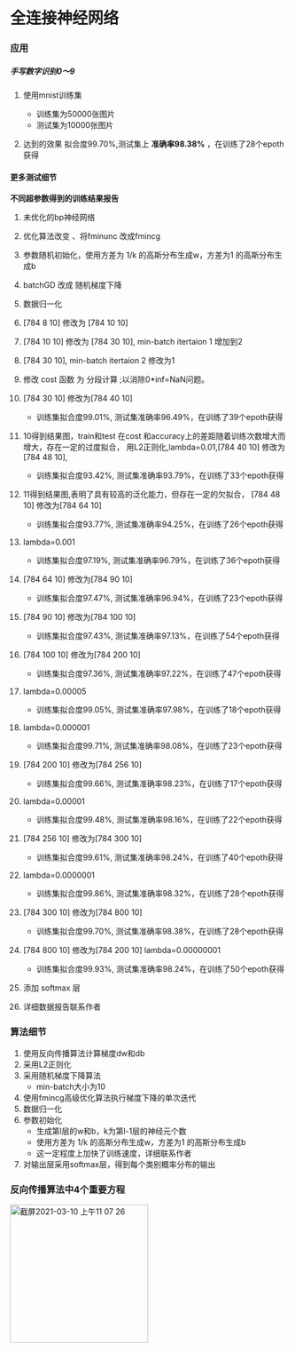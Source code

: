# 全连接神经网络

### 应用

##### 手写数字识别0～9

1. 使用mnist训练集
    - 训练集为50000张图片
    - 测试集为10000张图片
    
2. 达到的效果
   拟合度99.70%,测试集上 **准确率98.38%** ，在训练了28个epoth获得

#### 更多测试细节

**不同超参数得到的训练结果报告**
1. 未优化的bp神经网络
2. 优化算法改变 、将fminunc 改成fmincg
3. 参数随机初始化，使用方差为 1/k 的高斯分布生成w，方差为1 的高斯分布生成b
4. batchGD 改成 随机梯度下降
5. 数据归一化
6. [784 8 10] 修改为 [784 10 10]
7. [784 10 10] 修改为 [784 30 10], min-batch itertaion 1 增加到2
8. [784 30 10], min-batch itertaion 2 修改为1
9. 修改 cost 函数  为 分段计算 ;以消除0*inf=NaN问题。

10. [784 30 10] 修改为[784 40 10]
    - 训练集拟合度99.01%, 测试集准确率96.49%，在训练了39个epoth获得
11. 10得到结果图，train和test 在cost 和accuracy上的差距随着训练次数增大而增大，存在一定的过度拟合， 用L2正则化,lambda=0.01,[784 40 10] 修改为[784 48 10],   
    - 训练集拟合度93.42%, 测试集准确率93.79%，在训练了33个epoth获得
12. 11得到结果图,表明了具有较高的泛化能力，但存在一定的欠拟合， [784 48 10] 修改为[784 64 10]
    - 训练集拟合度93.77%, 测试集准确率94.25%，在训练了26个epoth获得
13. lambda=0.001                    
    - 训练集拟合度97.19%, 测试集准确率96.79%，在训练了36个epoth获得
14. [784 64 10] 修改为[784 90 10]    
    - 训练集拟合度97.47%, 测试集准确率96.94%，在训练了23个epoth获得
15. [784 90 10] 修改为[784 100 10]   
    - 训练集拟合度97.43%, 测试集准确率97.13%，在训练了54个epoth获得
16. [784 100 10] 修改为[784 200 10]  
    - 训练集拟合度97.36%, 测试集准确率97.22%，在训练了47个epoth获得
17. lambda=0.00005                  
    - 训练集拟合度99.05%, 测试集准确率97.98%，在训练了18个epoth获得
18. lambda=0.000001                 
    - 训练集拟合度99.71%, 测试集准确率98.08%，在训练了23个epoth获得
19. [784 200 10] 修改为[784 256 10]  
    - 训练集拟合度99.66%, 测试集准确率98.23%，在训练了17个epoth获得
20. lambda=0.00001                  
    - 训练集拟合度99.48%, 测试集准确率98.16%，在训练了22个epoth获得
21. [784 256 10] 修改为[784 300 10]  
    - 训练集拟合度99.61%, 测试集准确率98.24%，在训练了40个epoth获得
22. lambda=0.0000001                
    - 训练集拟合度99.86%, 测试集准确率98.32%，在训练了28个epoth获得
23. [784 300 10] 修改为[784 800 10]  
    - 训练集拟合度99.70%, 测试集准确率98.38%，在训练了28个epoth获得
24. [784 800 10] 修改为[784 200 10] lambda=0.00000001  
    - 训练集拟合度99.93%, 测试集准确率98.24%，在训练了50个epoth获得 
25. 添加 softmax 层
26. 详细数据报告联系作者


### 算法细节

1. 使用反向传播算法计算梯度dw和db
2. 采用L2正则化
3. 采用随机梯度下降算法
    - min-batch大小为10
4. 使用fmincg高级优化算法执行梯度下降的单次迭代
5. 数据归一化
6. 参数初始化
    - 生成第l层的w和b，k为第l-1层的神经元个数
    - 使用方差为 1/k 的高斯分布生成w，方差为1 的高斯分布生成b
    - 这一定程度上加快了训练速度，详细联系作者
7. 对输出层采用softmax层，得到每个类别概率分布的输出


### 反向传播算法中4个重要方程
<img width="249" alt="截屏2021-03-10 上午11 07 26" src="https://user-images.githubusercontent.com/19931702/110571270-46533a80-8192-11eb-8fc0-6975d421bae0.png">


